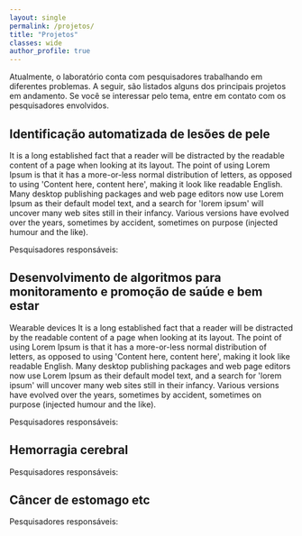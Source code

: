 ```yaml
---
layout: single
permalink: /projetos/
title: "Projetos"
classes: wide
author_profile: true
---
```


Atualmente, o laboratório conta com pesquisadores trabalhando em diferentes problemas. A seguir, são listados alguns dos principais projetos em andamento. Se você se interessar pelo tema, entre em contato com os pesquisadores envolvidos.

## Identificação automatizada de lesões de pele
It is a long established fact that a reader will be distracted by the readable content of a page when looking at its layout. The point of using Lorem Ipsum is that it has a more-or-less normal distribution of letters, as opposed to using 'Content here, content here', making it look like readable English. Many desktop publishing packages and web page editors now use Lorem Ipsum as their default model text, and a search for 'lorem ipsum' will uncover many web sites still in their infancy. Various versions have evolved over the years, sometimes by accident, sometimes on purpose (injected humour and the like).

Pesquisadores responsáveis:

## Desenvolvimento de algoritmos para monitoramento e promoção de saúde e bem estar
Wearable devices
It is a long established fact that a reader will be distracted by the readable content of a page when looking at its layout. The point of using Lorem Ipsum is that it has a more-or-less normal distribution of letters, as opposed to using 'Content here, content here', making it look like readable English. Many desktop publishing packages and web page editors now use Lorem Ipsum as their default model text, and a search for 'lorem ipsum' will uncover many web sites still in their infancy. Various versions have evolved over the years, sometimes by accident, sometimes on purpose (injected humour and the like).

Pesquisadores responsáveis:

## Hemorragia cerebral

Pesquisadores responsáveis:

## Câncer de estomago etc

Pesquisadores responsáveis:
